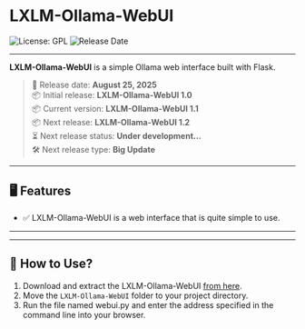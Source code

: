 # LXLM-Ollama-WebUI
![License: GPL](https://img.shields.io/badge/License-GPL-blue.svg)
![Release Date](https://img.shields.io/badge/Release%20Date-2025--8--25-brightgreen)

---

**LXLM-Ollama-WebUI** is a simple Ollama web interface built with Flask.
> 📅 Release date: **August 25, 2025**   
> 📦 Initial release: **LXLM-Ollama-WebUI 1.0**   
> 📦 Current version: **LXLM-Ollama-WebUI 1.1**   
> 📦 Next release: **LXLM-Ollama-WebUI 1.2**   
> ⏳ Next release status: **Under development...**   
> 🛠️ Next release type: **Big Update** 

---

## 🖥️ Features

- ✅ LXLM-Ollama-WebUI is a web interface that is quite simple to use.

---

---

## 🚀 How to Use?

1. Download and extract the LXLM-Ollama-WebUI [from here](https://github.com/LinuxUsersLinuxMint/LXLM-Ollama-WebUI/releases).  
2. Move the `LXLM-Ollama-WebUI` folder to your project directory.  
3. Run the file named webui.py and enter the address specified in the command line into your browser.
